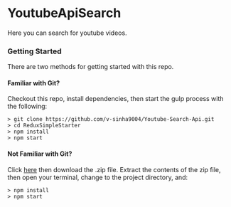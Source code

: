 # YoutubeApiSearch

Here you can search for youtube videos.

### Getting Started

There are two methods for getting started with this repo.

#### Familiar with Git?
Checkout this repo, install dependencies, then start the gulp process with the following:

```
> git clone https://github.com/v-sinha9004/Youtube-Search-Api.git
> cd ReduxSimpleStarter
> npm install
> npm start
```

#### Not Familiar with Git?
Click [here]() then download the .zip file.  Extract the contents of the zip file, then open your terminal, change to the project directory, and:

```
> npm install
> npm start
```
